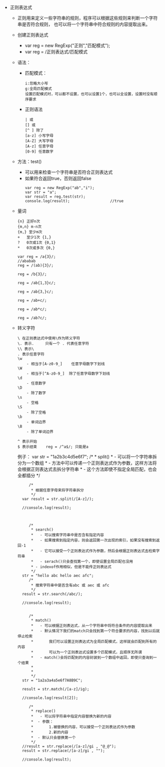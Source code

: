 - 正则表达式
	- 正则用来定义一些字符串的规则，程序可以根据这些规则来判断一个字符串是否符合规则，
		也可以将一个字符串中符合规则的内容提取出来。
	- 创建正则表达式
		- var reg = new RegExp("正则","匹配模式");
		- var reg = /正则表达式/匹配模式
		
	- 语法：
		- 匹配模式：
			```
			i:忽略大小写
			g:全局匹配模式
			设置匹配模式时，可以都不设置，也可以设置1个，也可以全设置，设置时没有顺序要求
			```
		- 正则语法
			```		
			| 或
			[] 或
			[^ ] 除了
			[a-z] 小写字母
			[A-Z] 大写字母
			[A-z] 任意字母
			[0-9] 任意数字
			```
	- 方法：test()
		- 可以用来检查一个字符串是否符合正则表达式
		- 如果符合返回true，否则返回false
			```
			var reg = new RegExp("ab","i");
			var str = "a";
			var result = reg.test(str);
			console.log(result);                  //true
			```
			
    - 量词
		```
		{n} 正好n次
		{m,n} m-n次
		{m,} 至少m次
		+	至少1次 {1,}
		?   0次或1次 {0,1}
		*   0次或多次 {0,}
		```	
		```
		var reg = /a{3}/;
		//ababab
		reg = /(ab){3}/;

		reg = /b{3}/;

		reg = /ab{1,3}c/;

		reg = /ab{3,}c/;

		reg = /ab+c/;

		reg = /ab*c/;

		reg = /ab?c/;			
		```
			
	- 转义字符
		```
		\ 在正则表达式中使用\作为转义字符
		\. 表示.     只有一个 . 代表任意字符
		\\ 表示\
		. 表示任意字符
		\w
			- 相当于[A-z0-9_]    任意字母数字下划线
		\W
			- 相当于[^A-z0-9_]  除了任意字母数字下划线
		\d
			- 任意数字
		\D
			- 除了数字
		\s
			- 空格
		\S
			- 除了空格
		\b
			- 单词边界
		\B
			- 除了单词边界
			
		^ 表示开始
		$ 表示结束    reg = /^a$/; 只能是a
		```

		例子：
			var str = "1a2b3c4d5e6f7";
			   /*
				* split()
				* 	- 可以将一个字符串拆分为一个数组
				* 	- 方法中可以传递一个正则表达式作为参数，这样方法将会根据正则表达式去拆分字符串
				* 	- 这个方法即使不指定全局匹配，也会全都插分
				*/

			   /*
				* 根据任意字母来将字符串拆分
				*/
			var result = str.split(/[A-z]/);

			//console.log(result);



			   /*
				* search()
				* 	- 可以搜索字符串中是否含有指定内容
				* 	- 如果搜索到指定内容，则会返回第一次出现的索引，如果没有搜索到返回-1
				* 	- 它可以接受一个正则表达式作为参数，然后会根据正则表达式去检索字符串
				* 	- serach()只会查找第一个，即使设置全局匹配也没用
				* - indexof作用相似，但是不能传正则表达式
				*/
			str = "hello abc hello aec afc";
			   /*
				* 搜索字符串中是否含有abc 或 aec 或 afc
				*/
			result = str.search(/abc/);

			//console.log(result);


			   /*
				* match()
				* 	- 可以根据正则表达式，从一个字符串中将符合条件的内容提取出来
				* 	- 默认情况下我们的match只会找到第一个符合要求的内容，找到以后就停止检索
				* 		我们可以设置正则表达式为全局匹配模式，这样就会匹配到所有的内容
				* 		可以为一个正则表达式设置多个匹配模式，且顺序无所谓
				* 	- match()会将匹配到的内容封装到一个数组中返回，即使只查询到一个结果
				* 
				* 	
				*/
			str = "1a2a3a4a5e6f7A8B9C";

			result = str.match(/[a-z]/ig);

			//console.log(result[2]);

			   /*
				* replace()
				* 	- 可以将字符串中指定内容替换为新的内容
				*  - 参数：
				* 		1.被替换的内容，可以接受一个正则表达式作为参数
				* 		2.新的内容
				*  - 默认只会替换第一个
				*/
			//result = str.replace(/[a-z]/gi , "@_@");
			result = str.replace(/[a-z]/gi , "");

			//console.log(result);		
		
		
		
		
		
		
		
		
		
		
		
		
		
		
